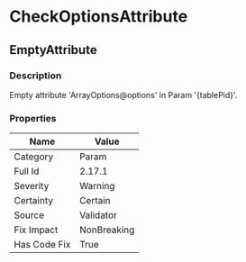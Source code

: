 ﻿---  
uid: Validator_2_17_1  
---

# CheckOptionsAttribute

## EmptyAttribute

### Description

Empty attribute 'ArrayOptions@options' in Param '{tablePid}'.

### Properties

| Name         | Value       |
| ------------ | ----------- |
| Category     | Param       |
| Full Id      | 2.17.1      |
| Severity     | Warning     |
| Certainty    | Certain     |
| Source       | Validator   |
| Fix Impact   | NonBreaking |
| Has Code Fix | True        |
